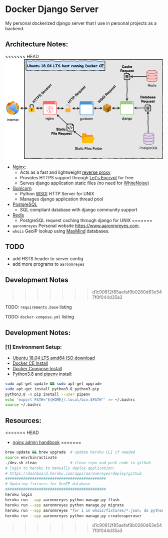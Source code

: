 #  Docker Django Server

My personal dockerized django server that I use in personal projects as a backend.

## Architecture Notes:

<<<<<<< HEAD
![Architecture](./docs/architecture.png)

- [Nginx](https://www.nginx.com/):
  - Acts as a fast and lightweight [reverse proxy](https://en.wikipedia.org/wiki/Reverse_proxy)
  - Provides HTTPS support through [Let's Encrypt](https://letsencrypt.org/) for free
  - Serves django application static files (no need for [WhiteNoise](http://whitenoise.evans.io/en/stable/))
- [Gunicorn](https://gunicorn.org/)
  - Python [WSGI](https://en.wikipedia.org/wiki/Web_Server_Gateway_Interface) HTTP Server for UNIX
  - Manages django application thread pool
- [PostgreSQL](https://www.postgresql.org/)
  - SQL compliant database with django community support
- [Redis](https://redis.io/)
  - PostgreSQL request caching through django for UNIX
=======
- `aaronmreyes` Personal website https://www.aaronmreyes.com.
- `whois` GeoIP lookup using [MaxMind](https://dev.maxmind.com/geoip/geoip2/geolite2/) databases.

## TODO

- add HSTS header to server config
- add more programs to `aaronmreyes`

## Development Notes
>>>>>>> d1c90612f85aefaf9b0280d63e547f0f044d35a3

TODO: `requirements.base` listing

TODO: `docker-compose.yml` listing

## Development Notes:

### [1] Environment Setup:

- [Ubuntu 18.04 LTS amd64 ISO download](https://ubuntu.com/download/server/thank-you?version=18.04.4&architecture=amd64)
- [Docker CE Install](https://docs.docker.com/install/linux/docker-ce/ubuntu/)
- [Docker Compose Install](https://docs.docker.com/compose/install/)
- Python3.8 and [pipenv](https://pipenv-fork.readthedocs.io/) install:

```bash
sudo apt-get update && sudo apt-get upgrade
sudo apt-get install python3.8 python3-pip
python3.8 -m pip install --user pipenv
echo 'export PATH="${HOME}/.local/bin:$PATH"' >> ~/.bashrc
source ~/.bashrc
```

## Resources:

<<<<<<< HEAD
- [nginx admin handbook](https://github.com/trimstray/nginx-admins-handbook)
=======
```bash
brew update && brew upgrade  # update heroku CLI if needed
source env/bin/activate
./dev.sh clean               # clean repo and push code to github
# login to heroku to manually deploy application:
# https://dashboard.heroku.com/apps/aaronmreyes/deploy/github
#############################################
# Updating fixtures for GeoIP database
#############################################
heroku login
heroku run --app aaronmreyes python manage.py flush
heroku run --app aaronmreyes python manage.py migrate
heroku run --app aaronmreyes "for i in whois/fixtures/*.json; do python manage.py loaddata \$i; done"
heroku run --app aaronmreyes python manage.py createsuperuser
```
>>>>>>> d1c90612f85aefaf9b0280d63e547f0f044d35a3
